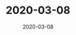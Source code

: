 ---
title: 2020-03-08
date: 2020-03-08
updates:
- title: Added release notes to show recent updates.
  type: new
- title: Implemented auto-expanding message box on contact form.
  type: improvement
- title: Replaced the default Youtube video import with a custom player.
  type: improvement
---
